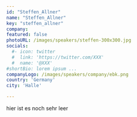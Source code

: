 ```yaml
---
id: "Steffen_Allner"
name: "Steffen_Allner"
key: "steffen_allner"
company: 
featured: false
photoURL: /images/speakers/steffen-300x300.jpg
socials:
  #- icon: twitter
  #  link: 'https://twitter.com/XXX'
  #  name: '@XXX'
#shortBio: lorem ipsum ...
companyLogo: /images/speakers/company/ebk.png
country: 'Germany'
city: 'Halle'

---
```


hier ist es noch sehr leer
